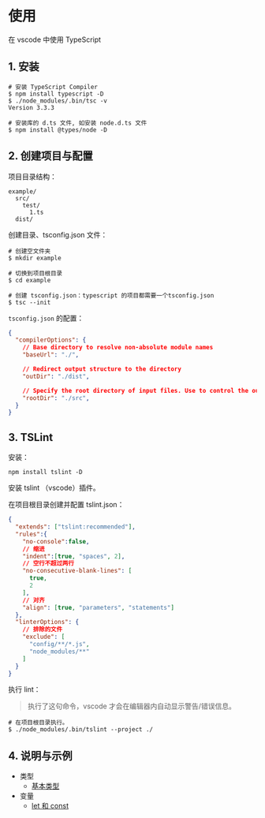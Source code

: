 # 使用

在 vscode 中使用 TypeScript

## 1. 安装

```shell
# 安装 TypeScript Compiler
$ npm install typescript -D
$ ./node_modules/.bin/tsc -v
Version 3.3.3

# 安装库的 d.ts 文件, 如安装 node.d.ts 文件
$ npm install @types/node -D
```

## 2. 创建项目与配置

项目目录结构：

```text
example/
  src/
    test/
      1.ts
  dist/
```

创建目录、tsconfig.json 文件：

```shell
# 创建空文件夹
$ mkdir example

# 切换到项目根目录
$ cd example

# 创建 tsconfig.json：typescript 的项目都需要一个tsconfig.json
$ tsc --init
```

`tsconfig.json` 的配置：

```json
{
  "compilerOptions": {
    // Base directory to resolve non-absolute module names
    "baseUrl": "./",

    // Redirect output structure to the directory
    "outDir": "./dist",

    // Specify the root directory of input files. Use to control the output directory structure with --outDir. 
    "rootDir": "./src",
  }
}
```

## 3. TSLint

安装：

```shell
npm install tslint -D
```

安装 tslint （vscode）插件。

在项目根目录创建并配置 tslint.json：

```json
{
  "extends": ["tslint:recommended"],
  "rules":{
    "no-console":false,
    // 缩进
    "indent":[true, "spaces", 2],
    // 空行不超过两行
    "no-consecutive-blank-lines": [
      true,
      2
    ],
    // 对齐
    "align": [true, "parameters", "statements"]
  },
  "linterOptions": {
    // 排除的文件
    "exclude": [
      "config/**/*.js",
      "node_modules/**"
    ]
  }
}
```

执行 lint：

>执行了这句命令，vscode 才会在编辑器内自动显示警告/错误信息。

```shell
# 在项目根目录执行。
$ ./node_modules/.bin/tslint --project ./
```

## 4. 说明与示例

* 类型
  * [基本类型](./example/src/01-basic-types/1.type.ts)
* 变量
  * [let 和 const](./example/src/02-variable-declarations/1.let&const.ts)